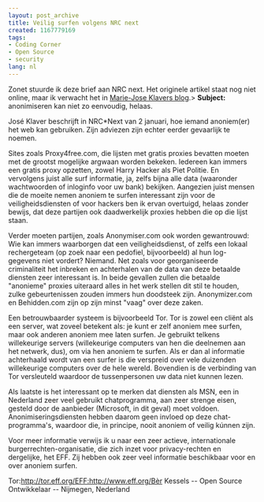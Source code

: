 ```yaml
---
layout: post_archive
title: Veilig surfen volgens NRC next
created: 1167779169
tags:
- Coding Corner
- Open Source
- security
lang: nl
---
```

Zonet stuurde ik deze brief aan NRC next. Het originele artikel staat nog niet online, maar ik verwacht het in [Marie-Jose Klavers blog](http://213.206.88.38/weblog/klaver/).<!--break-->> **Subject:** anonimiseren kan niet zo eenvoudig, helaas.

José Klaver beschrijft in NRC*Next van 2 januari, hoe iemand anoniem(er) het web kan gebruiken. Zijn adviezen zijn echter eerder gevaarlijk te noemen.

Sites zoals Proxy4free.com, die lijsten met gratis proxies bevatten moeten met de grootst mogelijke argwaan worden bekeken. Iedereen kan immers een gratis proxy opzetten, zowel Harry Hacker als Piet Politie. En vervolgens juist alle surf informatie, ja, zelfs bijna alle data (waaronder wachtwoorden of inloginfo voor uw bank) bekijken. Aangezien juist mensen die de moeite nemen anoniem te surfen interessant zijn voor de veiligheidsdiensten of voor hackers ben ik ervan overtuigd, helaas zonder bewijs, dat deze partijen ook daadwerkelijk proxies hebben die op die lijst staan.

Verder moeten partijen, zoals Anonymiser.com ook worden gewantrouwd: Wie kan immers waarborgen dat een veiligheidsdienst, of zelfs een lokaal rechergeteam (op zoek naar een pedofiel, bijvoorbeeld) al hun log-gegevens niet vordert? Niemand. Net zoals voor georganiseerde criminaliteit het inbreken en achterhalen van de data van deze betaalde diensten zeer interessant is. In beide gevallen zullen die betaalde "anonieme" proxies uiteraard alles in het werk stellen dit stil te houden, zulke gebeurtenissen zouden immers hun doodsteek zijn. Anonymizer.com en Behidden.com zijn op zijn minst "vaag" over deze zaken.

Een betrouwbaarder systeem is bijvoorbeeld Tor. Tor is zowel een cliënt als een server, wat zoveel betekent als: je kunt er zelf anoniem mee surfen, maar ook anderen anoniem mee laten surfen. Je gebruikt telkens willekeurige servers (willekeurige computers van hen die deelnemen aan het netwerk, dus), om via hen anoniem te surfen. Als er dan al informatie achterhaald wordt van een surfer is die verspreid over vele duizenden willekeurige computers over de hele wereld. Bovendien is de verbinding van Tor versleuteld waardoor de tussenpersonen uw data niet kunnen lezen.

Als laatste is het interessant op te merken dat diensten als  MSN, een in Nederland zeer veel gebruikt chatprogramma, aan zeer strenge eisen, gesteld door de aanbieder (Microsoft, in dit geval) moet voldoen. Anonimiseringsdiensten hebben daarom geen invloed op deze chat-programma's, waardoor die, in principe, nooit anoniem of veilig kúnnen zijn.

Voor meer informatie verwijs ik u naar een zeer actieve, internationale burgerrechten-organisatie, die zich inzet voor privacy-rechten en dergelijke, het EFF. Zij hebben ook zeer veel informatie beschikbaar voor en over anoniem surfen.

Tor:http://tor.eff.org/EFF:http://www.eff.org/Bèr Kessels -- Open Source Ontwikkelaar -- Nijmegen, Nederland

